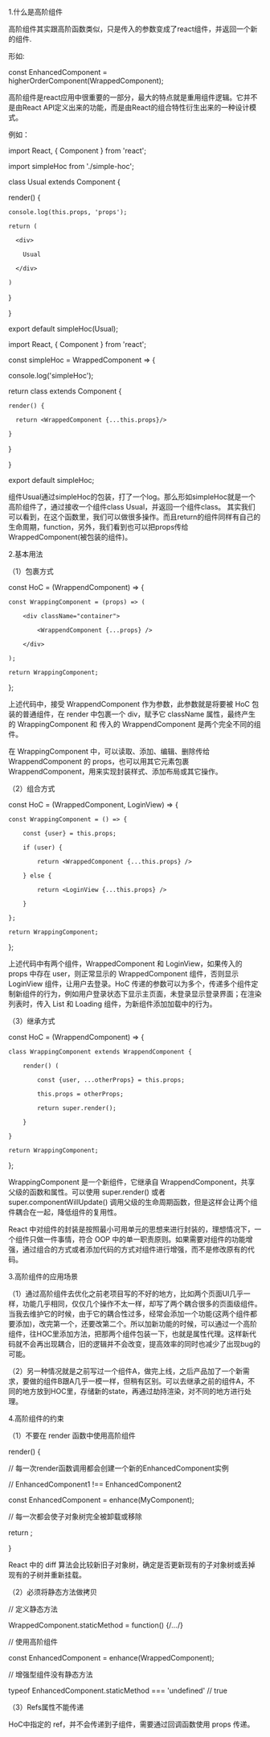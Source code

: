1.什么是高阶组件

高阶组件其实跟高阶函数类似，只是传入的参数变成了react组件，并返回一个新的组件.

形如:

const EnhancedComponent = higherOrderComponent(WrappedComponent);

高阶组件是react应用中很重要的一部分，最大的特点就是重用组件逻辑。它并不是由React API定义出来的功能，而是由React的组合特性衍生出来的一种设计模式。

例如：

import React, { Component } from 'react';

import simpleHoc from './simple-hoc';

class Usual extends Component {

  render() {

    console.log(this.props, 'props');

    return (

      <div>

        Usual

      </div>

    )

  }

}

export default simpleHoc(Usual);





import React, { Component } from 'react';

const simpleHoc = WrappedComponent => {

  console.log('simpleHoc');

  return class extends Component {

    render() {

      return <WrappedComponent {...this.props}/>

    }

  }

}

export default simpleHoc;

组件Usual通过simpleHoc的包装，打了一个log。那么形如simpleHoc就是一个高阶组件了，通过接收一个组件class Usual，并返回一个组件class。 其实我们可以看到，在这个函数里，我们可以做很多操作。而且return的组件同样有自己的生命周期，function，另外，我们看到也可以把props传给WrappedComponent(被包装的组件)。



2.基本用法

（1）包裹方式

const HoC = (WrappendComponent) => {

    const WrappingComponent = (props) => (

        <div className="container">

            <WrappendComponent {...props} />

        </div>

    );

    return WrappingComponent;

};

上述代码中，接受 WrappendComponent 作为参数，此参数就是将要被 HoC 包装的普通组件，在 render 中包裹一个 div，赋予它 className 属性，最终产生的 WrappingComponent 和 传入的 WrappendComponent 是两个完全不同的组件。

在 WrappingComponent 中，可以读取、添加、编辑、删除传给 WrappendComponent 的 props，也可以用其它元素包裹 WrappendComponent，用来实现封装样式、添加布局或其它操作。

（2）组合方式

const HoC = (WrappedComponent, LoginView) => {

    const WrappingComponent = () => {

        const {user} = this.props; 

        if (user) {

            return <WrappedComponent {...this.props} />

        } else {

            return <LoginView {...this.props} />

        }

    };

    return WrappingComponent;

};

上述代码中有两个组件，WrappedComponent 和 LoginView，如果传入的 props 中存在 user，则正常显示的 WrappedComponent 组件，否则显示 LoginView 组件，让用户去登录。HoC 传递的参数可以为多个，传递多个组件定制新组件的行为，例如用户登录状态下显示主页面，未登录显示登录界面；在渲染列表时，传入 List 和 Loading 组件，为新组件添加加载中的行为。

（3）继承方式

const HoC = (WrappendComponent) => {

    class WrappingComponent extends WrappendComponent {

        render() (

            const {user, ...otherProps} = this.props;

            this.props = otherProps;

            return super.render();

        }

    }

    return WrappingComponent;

};

WrappingComponent 是一个新组件，它继承自 WrappendComponent，共享父级的函数和属性。可以使用 super.render() 或者 super.componentWillUpdate() 调用父级的生命周期函数，但是这样会让两个组件耦合在一起，降低组件的复用性。

React 中对组件的封装是按照最小可用单元的思想来进行封装的，理想情况下，一个组件只做一件事情，符合 OOP 中的单一职责原则。如果需要对组件的功能增强，通过组合的方式或者添加代码的方式对组件进行增强，而不是修改原有的代码。



3.高阶组件的应用场景

（1）通过高阶组件去优化之前老项目写的不好的地方，比如两个页面UI几乎一样，功能几乎相同，仅仅几个操作不太一样，却写了两个耦合很多的页面级组件。当我去维护它的时候，由于它的耦合性过多，经常会添加一个功能(这两个组件都要添加)，改完第一个，还要改第二个。所以加新功能的时候，可以通过一个高阶组件，往HOC里添加方法，把那两个组件包装一下，也就是属性代理。这样新代码就不会再出现耦合，旧的逻辑并不会改变，提高效率的同时也减少了出现bug的可能。

（2）另一种情况就是之前写过一个组件A，做完上线，之后产品加了一个新需求，要做的组件B跟A几乎一模一样，但稍有区别。可以去继承之前的组件A，不同的地方放到HOC里，存储新的state，再通过劫持渲染，对不同的地方进行处理。



4.高阶组件的约束

（1）不要在 render 函数中使用高阶组件

render() {

  // 每一次render函数调用都会创建一个新的EnhancedComponent实例

  // EnhancedComponent1 !== EnhancedComponent2

  const EnhancedComponent = enhance(MyComponent);

  // 每一次都会使子对象树完全被卸载或移除

  return <EnhancedComponent />;

}

React 中的 diff 算法会比较新旧子对象树，确定是否更新现有的子对象树或丢掉现有的子树并重新挂载。

（2）必须将静态方法做拷贝

// 定义静态方法

WrappedComponent.staticMethod = function() {/*...*/}

// 使用高阶组件

const EnhancedComponent = enhance(WrappedComponent);

// 增强型组件没有静态方法

typeof EnhancedComponent.staticMethod === 'undefined' // true

（3）Refs属性不能传递

HoC中指定的 ref，并不会传递到子组件，需要通过回调函数使用 props 传递。
